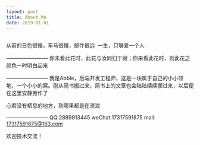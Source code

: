 ```yaml
---
layout: post
title: About Me
date: 2019-01-01
---
```


<iframe frameborder="no" border="0" marginwidth="0" marginheight="0" width=230 height=0 src="http://www.ytmp3.cn/down/51185.mp3"></iframe>

从前的日色很慢，车马很慢，邮件很远 
一生，只够爱一个人

————————
你未看此花时，此花与汝同归于寂；你来看此花时，则此花之颜色一时明白起来

————————
我是Abble，后端开发工程师，这是一块属于自己的小小领地，一个小小的窝。刚从简书搬过来，简书上的文章也会陆陆续续挪过来，以后便在这里安静劳作了

心若没有栖息的地方，到哪里都是在流浪

————————
QQ:2889913445
weChat:17317591875
mail: 17317591875@163.com

欢迎技术交流！









